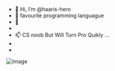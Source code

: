 - 👋 Hi, I’m @haaris-hero
- 👀 favourite programming languague 
- 🌱
-  
- 📫 CS noob But Will Turn Pro Quikly ...
- 
- 
![image](https://user-images.githubusercontent.com/113922985/192426346-8e0390a0-d34c-485b-8310-dd9dd3a3c5b4.png)

<!---
haaris-hero/haaris-hero is a ✨ special ✨ repository because its `README.md` (this file) appears on your GitHub profile.
You can click the Preview link to take a look at your changes.
--->

